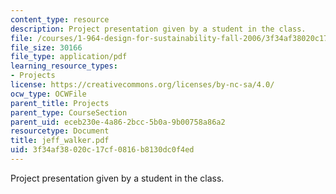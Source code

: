 ```yaml
---
content_type: resource
description: Project presentation given by a student in the class.
file: /courses/1-964-design-for-sustainability-fall-2006/3f34af38020c17cf0816b8130dc0f4ed_jeff_walker.pdf
file_size: 30166
file_type: application/pdf
learning_resource_types:
- Projects
license: https://creativecommons.org/licenses/by-nc-sa/4.0/
ocw_type: OCWFile
parent_title: Projects
parent_type: CourseSection
parent_uid: eceb230e-4a86-2bcc-5b0a-9b00758a86a2
resourcetype: Document
title: jeff_walker.pdf
uid: 3f34af38-020c-17cf-0816-b8130dc0f4ed
---
```

Project presentation given by a student in the class.